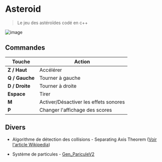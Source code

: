 # Asteroid

> Le jeu des astéroïdes codé en c++

![image](https://user-images.githubusercontent.com/61056605/116701306-0e18ed00-a9c8-11eb-8c7a-852e5bc0f3d5.png)

## Commandes

| Touche | Action |
| ------ | ------ |
| **Z / Haut** | Accélérer |
| **Q / Gauche** | Tourner à gauche |
| **D / Droite** | Tourner à droite |
| **Espace** | Tirer |
| **M** | Activer/Désactiver les effets sonores |
| **P** | Changer l'affichage des scores |

## Divers
- Algorithme de détection des collisions - Separating Axis Theorem ([Voir l'article Wikipedia](https://fr.wikipedia.org/wiki/Hyperplane_separation_theorem))

- Système de particules -  [Gen_PariculeV2](https://github.com/MHAVGOUDOUKIAN/Gen_ParticuleV2)
